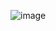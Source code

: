 ![image](https://user-images.githubusercontent.com/97777490/213211601-5ef4d2f9-ad0d-4e4c-96d6-117f089b2d6a.png)
